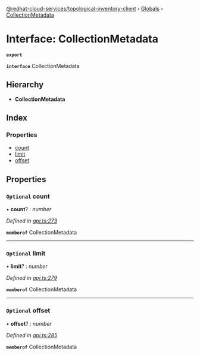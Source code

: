 [@redhat-cloud-services/topological-inventory-client](../README.md) › [Globals](../globals.md) › [CollectionMetadata](collectionmetadata.md)

# Interface: CollectionMetadata

**`export`** 

**`interface`** CollectionMetadata

## Hierarchy

* **CollectionMetadata**

## Index

### Properties

* [count](collectionmetadata.md#optional-count)
* [limit](collectionmetadata.md#optional-limit)
* [offset](collectionmetadata.md#optional-offset)

## Properties

### `Optional` count

• **count**? : *number*

*Defined in [api.ts:273](https://github.com/RedHatInsights/javascript-clients.gi/blob/master/packages/topological-inventory/api.ts#L273)*

**`memberof`** CollectionMetadata

___

### `Optional` limit

• **limit**? : *number*

*Defined in [api.ts:279](https://github.com/RedHatInsights/javascript-clients.gi/blob/master/packages/topological-inventory/api.ts#L279)*

**`memberof`** CollectionMetadata

___

### `Optional` offset

• **offset**? : *number*

*Defined in [api.ts:285](https://github.com/RedHatInsights/javascript-clients.gi/blob/master/packages/topological-inventory/api.ts#L285)*

**`memberof`** CollectionMetadata
